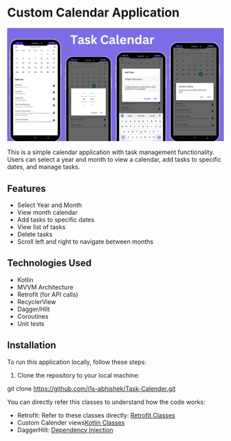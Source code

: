 # Custom Calendar Application
![Task Custom Calendar](https://github.com/i1s-abhishek/Task-Calender/blob/main/Task-calendar-app.png)

This is a simple calendar application with task management functionality. Users can select a year and month to view a calendar, add tasks to specific dates, and manage tasks.

## Features

- Select Year and Month
- View month calendar
- Add tasks to specific dates
- View list of tasks
- Delete tasks
- Scroll left and right to navigate between months

## Technologies Used

- Kotlin
- MVVM Architecture
- Retrofit (for API calls)
- RecyclerView
- Dagger/Hilt
- Coroutines
- Unit tests

## Installation

To run this application locally, follow these steps:

1. Clone the repository to your local machine:

git clone https://github.com/i1s-abhishek/Task-Calender.git


You can directly refer this classes to understand how the code works:
- Retrofit: Refer to these classes directly:  [Retrofit Classes](https://github.com/i1s-abhishek/Task-Calender/tree/main/app/src/main/java/com/abhishek/calendar/network)
- Custom Calender views[Kotlin Classes](https://github.com/i1s-abhishek/Task-Calender/tree/main/app/src/main/java/com/abhishek/calendar/customViews)
- DaggerHilt: [Dependency Injection](https://github.com/i1s-abhishek/Task-Calender/tree/main/app/src/main/java/com/abhishek/calendar/viewModels)

